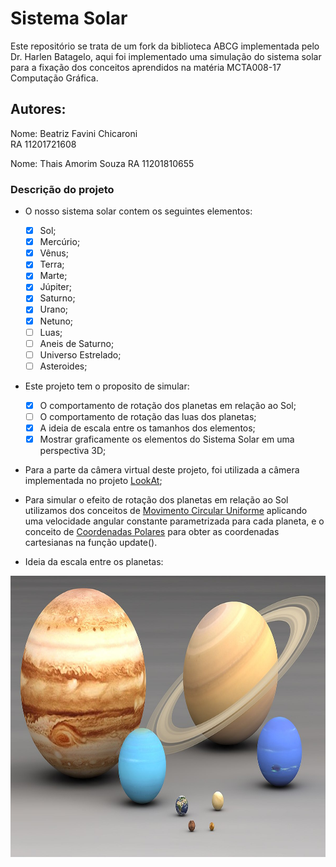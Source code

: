 # Sistema Solar

Este repositório se trata de um fork da biblioteca ABCG implementada pelo Dr. Harlen Batagelo, aqui foi implementado uma simulação do sistema solar para a fixação dos conceitos aprendidos na matéria MCTA008-17 Computação Gráfica. 
## Autores:
Nome: Beatriz Favini Chicaroni  
RA 11201721608

Nome: Thais Amorim Souza
RA 11201810655

### Descrição do projeto

- O nosso sistema solar contem os seguintes elementos:
  * [X] Sol;
  * [X] Mercúrio;
  * [X] Vênus;
  * [X] Terra;
  * [X] Marte;
  * [X] Júpiter;
  * [X] Saturno;
  * [X] Urano;
  * [X] Netuno;
  * [ ] Luas;
  * [ ] Aneis de Saturno;
  * [ ] Universo Estrelado;
  * [ ] Asteroides;

- Este projeto tem o proposito de simular:
  * [X] O comportamento de rotação dos planetas em relação ao Sol;
  * [ ] O comportamento de rotação das luas dos planetas;
  * [X] A ideia de escala entre os tamanhos dos elementos;
  * [X] Mostrar graficamente os elementos do Sistema Solar em uma perspectiva 3D;

- Para a parte da câmera virtual deste projeto, foi utilizada a câmera implementada no projeto [LookAt](https://hbatagelo.github.io/cg/lookat.html);

- Para simular o efeito de rotação dos planetas em relação ao Sol utilizamos dos conceitos de [Movimento Circular Uniforme](https://wp.ufpel.edu.br/diehl/files/2018/08/FGA_aula6.pdf) aplicando uma velocidade angular constante parametrizada para cada planeta, e o conceito de [Coordenadas Polares](http://wwwp.fc.unesp.br/~mauri/Down/Polares.pdf) para obter as coordenadas cartesianas na função update().

- Ideia da escala entre os planetas:
 <img src="https://github.com/bfchicaroni/cg_atv3/blob/finishingplanets/examples/sistemaSolar/assets/1200px-Size_planets_comparison.jpg" width="800" height="450">








